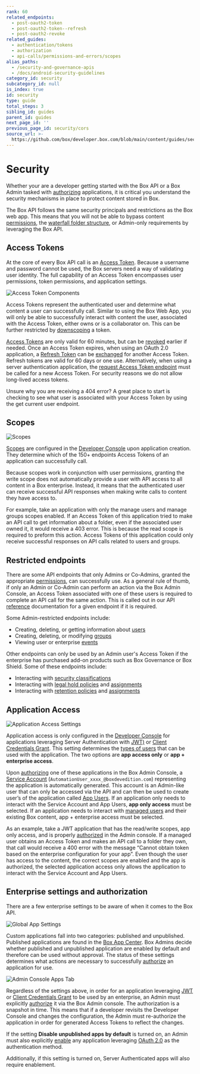 ```yaml
---
rank: 60
related_endpoints:
  - post-oauth2-token
  - post-oauth2-token--refresh
  - post-oauth2-revoke
related_guides:
  - authentication/tokens
  - authorization
  - api-calls/permissions-and-errors/scopes
alias_paths:
  - /security-and-governance-apis
  - /docs/android-security-guidelines
category_id: security
subcategory_id: null
is_index: true
id: security
type: guide
total_steps: 3
sibling_id: guides
parent_id: guides
next_page_id: ''
previous_page_id: security/cors
source_url: >-
  https://github.com/box/developer.box.com/blob/main/content/guides/security/index.md
---
```

# Security

Whether your are a developer getting started with the Box API or a Box Admin
tasked with [authorizing][auth] applications, it is critical you understand the
security mechanisms in place to protect content stored in Box.

The Box API follows the same security principals and restrictions as the Box web
app. This means that you will not be able to bypass content [permissions][perm],
the [waterfall folder structure][waterfall], or Admin-only requirements by
leveraging the Box API.

## Access Tokens

At the core of every Box API call is an [Access Token][at]. Because a username
and password cannot be used, the Box servers need a way of validating user
identity. The full capability of an Access Token encompasses user permissions,
token permissions, and application settings.

<ImageFrame center shadow border>

![Access Token Components](images/token_vendiagram.png)

</ImageFrame>

Access Tokens represent the authenticated user and determine what content a
user can successfully call. Similar to using the Box Web App, you will only be
able to successfully interact with content the user, associated with the Access
Token, either owns or is a collaborator on. This can be further restricted by
[downscoping][downscope] a token.

[Access Tokens][at] are only valid for 60 minutes, but can be [revoked][revoked]
earlier if needed. Once an Access Token expires, when using an OAuth 2.0
application, a [Refresh Token][rt] can be [exchanged][exchange] for another
Access Token. Refresh tokens are valid for 60 days or one use. Alternatively,
when using a server authentication application, the
[request Access Token endpoint][gettoken] must be called for a new Access Token.
For security reasons we do not allow long-lived access tokens.

<Message type='tip'>

Unsure why you are receiving a 404 error? A great place to start is checking
to see what user is associated with your Access Token by using the get
current user endpoint.

</Message>

## Scopes

<ImageFrame center shadow border>

![Scopes](images/scopes.png)

</ImageFrame>

[Scopes][scopes] are configured in the [Developer Console][dc] upon application
creation. They determine which of the 150+ endpoints Access Tokens of an
application can successfully call.

Because scopes work in conjunction with user permissions, granting the write
scope does not automatically provide a user with API access to all content in a
Box enterprise. Instead, it means that the authenticated user can receive
successful API responses when making write calls to content they have access to.

For example, take an application with only the manage users and manage groups
scopes enabled. If an Access Token of this application tried to make an API call
to get information about a folder, even if the associated user owned it, it
would receive a 403 error. This is because the read scope is required to
preform this action. Access Tokens of this application could only receive
successful responses on API calls related to users and groups.

## Restricted endpoints

There are some API endpoints that only Admins or Co-Admins, granted the
appropriate [permissions][coadminperm], can successfully use. As a general rule
of thumb, if only an Admin or Co-Admin can perform an action via the Box Admin
Console, an Access Token associated with one of these users is required to
complete an API call for the same action. This is called out in our API
[reference][reference] documentation for a given endpoint if it is required.

Some Admin-restricted endpoints include:

- Creating, deleting, or getting information about [users][users]
- Creating, deleting, or modifying [groups][groups]
- Viewing user or enterprise [events][events]

Other endpoints can only be used by an Admin user's Access Token if the
enterprise has purchased add-on products such as Box Governance or Box Shield.
Some of these endpoints include:

- Interacting with [security classifications][sc]
- Interacting with [legal hold policies][lh] and [assignments][lha]
- Interacting with [retention policies][retention] and [assignments][rassign]

## Application Access

<ImageFrame center shadow border>

![Application Access Settings](images/app_access.png)

</ImageFrame>

Application access is only configured in the [Developer Console][dc] for
applications leveraging Server Authentication with [JWT)][jwt] or
[Client Credentials Grant][ccg]. This setting determines the
[types of users][usertypes] that can be used with the application. The two
options are **app access only** or **app + enterprise access**.

Upon [authorizing][auth] one of these applications in the Box Admin Console, a
[Service Account][serviceaccount] (`AutomationUser_xxxx_@boxdevedition.com`)
representing the application is automatically generated. This account is an
Admin-like user that can only be accessed via the API and can then be used to
create user’s of the application called [App Users][appusers]. If an application
only needs to interact with the Service Account and App Users,
**app only access** must be selected. If an application needs to interact with
[managed users][mu] and their existing Box content, app + enterprise access must
be selected.

As an example, take a JWT application that has the read/write scopes,
app only access, and is properly [authorized][auth] in the Admin console. If a
managed user obtains an Access Token and makes an API call to a folder they own,
that call would receive a 400 error with the message “Cannot obtain token based
on the enterprise configuration for your app”. Even though the user has access
to the content, the correct scopes are enabled and the app is authorized,
the selected application access only allows the application to interact with the
Service Account and App Users.

## Enterprise settings and authorization

There are a few enterprise settings to be aware of when it comes to the Box API.

<ImageFrame center shadow border>

![Global App Settings](images/global_apps_settings.png)

</ImageFrame>

Custom applications fall into two categories: published and unpublished.
Published applications are found in the [Box App Center][appcenter]. Box
Admins decide whether published and unpublished application are enabled by
default and therefore can be used without approval. The status of these settings
determines what actions are necessary to successfully [authorize][auth] an
application for use.

<ImageFrame center shadow border>

![Admin Console Apps Tab](images/jwt_apps_cam.png)

</ImageFrame>

Regardless of the settings above, in order for an application leveraging
[JWT][jwt] or [Client Credentials Grant][ccg] to be used by an enterprise, an
Admin must explicitly [authorize][auth] it via the Box Admin console. The
authorization is a snapshot in time.  This means that if a developer revisits
the Developer Console and changes the configuration, the Admin must re-authorize
the application in order for generated Access Tokens to reflect the changes.

If the setting **Disable unpublished apps by default** is turned on, an Admin
must also explicitly [enable][auth] any application leveraging
[OAuth 2.0][oauth] as the authentication method.

Additionally, if this setting is turned on, Server Authenticated apps will also
require enablement.

<!-- i18n-enable localize-links -->

[perm]: https://support.box.com/hc/en-us/articles/360044196413-Understanding-Collaborator-Permission-Levels
[waterfall]: https://support.box.com/hc/en-us/articles/360043697254-Understanding-Folder-Permissions
<!-- i18n-disable localize-links -->

[downscope]: g://authentication/tokens/downscope
[at]: g://authentication/tokens
[revoked]: e://post-oauth2-revoke
[rt]: g://authentication/tokens/refresh
[gettoken]: e://post-oauth2-token
[exchange]: e://reference/post-oauth2-token--refresh/
<!-- i18n-enable localize-links -->

[coadminperm]: https://support.box.com/hc/en-us/articles/360044194393-Granting-And-Modifying-Co-Admin-Permissions
[reference]: https://developer.box.com/reference/
[dc]: https://app.box.com/developers/console
<!-- i18n-disable localize-links -->

[scopes]: g://api-calls/permissions-and-errors/scopes
[users]: e://resources/user
[groups]: e://resources/group
[events]: e://resources/event
[sc]: e://resources/classification
[lh]: e://resources/legal-hold-policy
[lha]: e://resources/legal-hold-policy-assignment
[retention]: e://resources/retention-policies
[rassign]: e://resources/retention-policy-assignment
[jwt]: g://authentication/jwt
[usertypes]: page://platform/user-types
[serviceaccount]: page://platform/user-types/#service-account
[appusers]: page://platform/user-types/#app-user
[mu]: page://platform/user-types/#managed-users
[auth]: g://authorization/custom-app-approval
[oauth]: g://authentication/oauth2
[jwt]: g://authentication/jwt
[ccg]: g://authentication/client-credentials
<!-- i18n-enable localize-links -->

[appcenter]: https://app.box.com/services
<!-- i18n-disable localize-links -->

[auth]: g://authorization